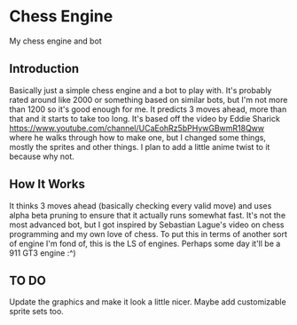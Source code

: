 # Chess Engine
My chess engine and bot 

## Introduction 
Basically just a simple chess engine and a bot to play with. It's probably rated around like 2000 or something based on similar bots, but I'm not more than 1200 so it's good enough for me. It predicts 3 moves ahead, more than that and it starts to take too long. It's based off the video by Eddie Sharick https://www.youtube.com/channel/UCaEohRz5bPHywGBwmR18Qww where he walks through how to make one, but I changed some things, mostly the sprites and other things. I plan to add a little anime twist to it because why not. 

## How It Works
It thinks 3 moves ahead (basically checking every valid move) and uses alpha beta pruning to ensure that it actually runs somewhat fast. It's not the most advanced bot, but I got inspired by Sebastian Lague's video on chess programming and my own love of chess. To put this in terms of another sort of engine I'm fond of, this is the LS of engines. Perhaps some day it'll be a 911 GT3 engine :^) 

## TO DO 

Update the graphics and make it look a little nicer. Maybe add customizable sprite sets too. 
